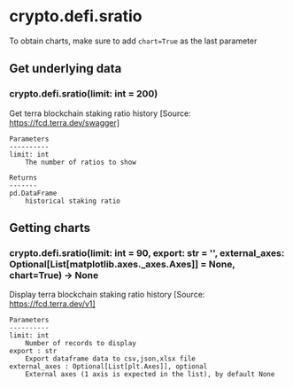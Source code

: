 # crypto.defi.sratio

To obtain charts, make sure to add `chart=True` as the last parameter

## Get underlying data 
### crypto.defi.sratio(limit: int = 200)

Get terra blockchain staking ratio history [Source: https://fcd.terra.dev/swagger]

    Parameters
    ----------
    limit: int
        The number of ratios to show

    Returns
    -------
    pd.DataFrame
        historical staking ratio

## Getting charts 
### crypto.defi.sratio(limit: int = 90, export: str = '', external_axes: Optional[List[matplotlib.axes._axes.Axes]] = None, chart=True) -> None

Display terra blockchain staking ratio history [Source: https://fcd.terra.dev/v1]

    Parameters
    ----------
    limit: int
        Number of records to display
    export : str
        Export dataframe data to csv,json,xlsx file
    external_axes : Optional[List[plt.Axes]], optional
        External axes (1 axis is expected in the list), by default None
